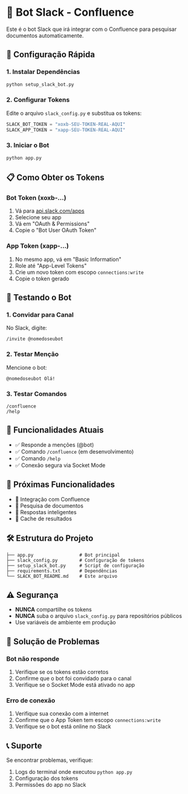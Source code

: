 # 🤖 Bot Slack - Confluence

Este é o bot Slack que irá integrar com o Confluence para pesquisar documentos automaticamente.

## 🚀 Configuração Rápida

### 1. Instalar Dependências
```bash
python setup_slack_bot.py
```

### 2. Configurar Tokens
Edite o arquivo `slack_config.py` e substitua os tokens:

```python
SLACK_BOT_TOKEN = "xoxb-SEU-TOKEN-REAL-AQUI"
SLACK_APP_TOKEN = "xapp-SEU-TOKEN-REAL-AQUI"
```

### 3. Iniciar o Bot
```bash
python app.py
```

## 📋 Como Obter os Tokens

### Bot Token (xoxb-...)
1. Vá para [api.slack.com/apps](https://api.slack.com/apps)
2. Selecione seu app
3. Vá em "OAuth & Permissions"
4. Copie o "Bot User OAuth Token"

### App Token (xapp-...)
1. No mesmo app, vá em "Basic Information"
2. Role até "App-Level Tokens"
3. Crie um novo token com escopo `connections:write`
4. Copie o token gerado

## 🧪 Testando o Bot

### 1. Convidar para Canal
No Slack, digite:
```
/invite @nomedoseubot
```

### 2. Testar Menção
Mencione o bot:
```
@nomedoseubot Olá!
```

### 3. Testar Comandos
```
/confluence
/help
```

## 🔧 Funcionalidades Atuais

- ✅ Responde a menções (@bot)
- ✅ Comando `/confluence` (em desenvolvimento)
- ✅ Comando `/help`
- ✅ Conexão segura via Socket Mode

## 🚧 Próximas Funcionalidades

- 🔄 Integração com Confluence
- 🔄 Pesquisa de documentos
- 🔄 Respostas inteligentes
- 🔄 Cache de resultados

## 🛠️ Estrutura do Projeto

```
├── app.py                 # Bot principal
├── slack_config.py        # Configuração de tokens
├── setup_slack_bot.py     # Script de configuração
├── requirements.txt       # Dependências
└── SLACK_BOT_README.md    # Este arquivo
```

## ⚠️ Segurança

- **NUNCA** compartilhe os tokens
- **NUNCA** suba o arquivo `slack_config.py` para repositórios públicos
- Use variáveis de ambiente em produção

## 🐛 Solução de Problemas

### Bot não responde
1. Verifique se os tokens estão corretos
2. Confirme que o bot foi convidado para o canal
3. Verifique se o Socket Mode está ativado no app

### Erro de conexão
1. Verifique sua conexão com a internet
2. Confirme que o App Token tem escopo `connections:write`
3. Verifique se o bot está online no Slack

## 📞 Suporte

Se encontrar problemas, verifique:
1. Logs do terminal onde executou `python app.py`
2. Configuração dos tokens
3. Permissões do app no Slack
